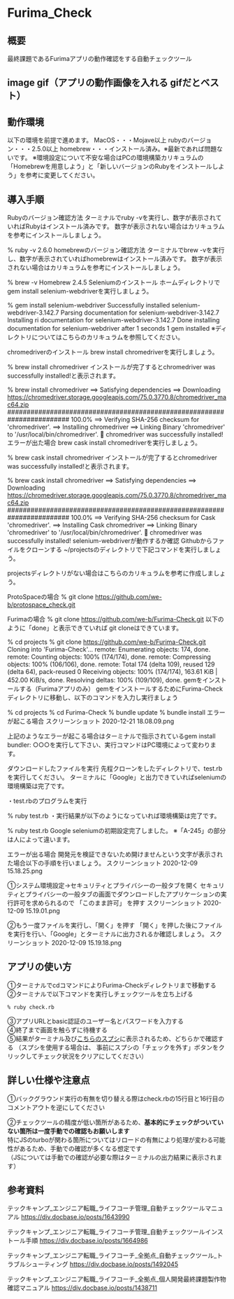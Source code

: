 # Furima_Check

## 概要
最終課題であるFurimaアプリの動作確認をする自動チェックツール

## image gif（アプリの動作画像を入れる gifだとベスト）

## 動作環境
以下の環境を前提で進めます。
MacOS・・・Mojave以上
rubyのバージョン・・・2.5.0以上
homebrew・・・インストール済み。※最新であれば問題ないです。
※環境設定について不安な場合はPCの環境構築カリキュラムの「Homebrewを用意しよう」と「新しいバージョンのRubyをインストールしよう」を参考に変更してください。

## 導入手順
Rubyのバージョン確認方法
ターミナルでruby -vを実行し、数字が表示されていればRubyはインストール済みです。
数字が表示されない場合はカリキュラムを参考にインストールしましょう。

% ruby -v
2.6.0
homebrewのバージョン確認方法
ターミナルでbrew -vを実行し、数字が表示されていればhomebrewはインストール済みです。
数字が表示されない場合はカリキュラムを参考にインストールしましょう。

% brew -v
Homebrew 2.4.5
Seleniumのインストール
ホームディレクトリでgem install selenium-webdriverを実行しましょう。

% gem install selenium-webdriver
Successfully installed selenium-webdriver-3.142.7
Parsing documentation for selenium-webdriver-3.142.7
Installing ri documentation for selenium-webdriver-3.142.7
Done installing documentation for selenium-webdriver after 1 seconds
1 gem installed
※ディレクトリについてはこちらのカリキュラムを参照してください。

chromedriverのインストール
brew install chromedriverを実行しましょう。

% brew install chromedriver
インストールが完了するとchromedriver was successfully installed!と表示されます。

% brew install chromedriver
==> Satisfying dependencies
==> Downloading https://chromedriver.storage.googleapis.com/75.0.3770.8/chromedriver_mac64.zip
######################################################################## 100.0%
==> Verifying SHA-256 checksum for  'chromedriver'.
==> Installing  chromedriver
==> Linking Binary 'chromedriver' to '/usr/local/bin/chromedriver'.
🍺  chromedriver was successfully installed!
エラーが出た場合
brew cask install chromedriverを実行しましょう。

% brew cask install chromedriver
インストールが完了するとchromedriver was successfully installed!と表示されます。

% brew cask install chromedriver
==> Satisfying dependencies
==> Downloading https://chromedriver.storage.googleapis.com/75.0.3770.8/chromedriver_mac64.zip
######################################################################## 100.0%
==> Verifying SHA-256 checksum for Cask 'chromedriver'.
==> Installing Cask chromedriver
==> Linking Binary 'chromedriver' to '/usr/local/bin/chromedriver'.
🍺  chromedriver was successfully installed!
selenium-webdriverが動作するか確認
Githubからファイルをクローンする
~/projectsのディレクトリで下記コマンドを実行しましょう。

projectsディレクトリがない場合はこちらのカリキュラムを参考に作成しましょう。

ProtoSpaceの場合
% git clone https://github.com/we-b/protospace_check.git

Furimaの場合
% git clone https://github.com/we-b/Furima-Check.git
以下のように「done」と表示できていれば git cloneはできています。

% cd projects
% git clone https://github.com/we-b/Furima-Check.git
Cloning into 'Furima-Check'...
remote: Enumerating objects: 174, done.
remote: Counting objects: 100% (174/174), done.
remote: Compressing objects: 100% (106/106), done.
remote: Total 174 (delta 109), reused 129 (delta 64), pack-reused 0
Receiving objects: 100% (174/174), 163.61 KiB | 452.00 KiB/s, done.
Resolving deltas: 100% (109/109), done.
gemをインストールする（Furimaアプリのみ）
gemをインストールするためにFurima-Checkディレクトリに移動し、以下のコマンドを入力し実行ましょう

% cd projects
% cd Furima-Check
% bundle update
% bundle install
エラーが起こる場合
スクリーンショット 2020-12-21 18.08.09.png

上記のようなエラーが起こる場合はターミナルで指示されているgem install bundler: ○○○を実行して下さい、実行コマンドはPC環境によって変わります。

ダウンロードしたファイルを実行
先程クローンをしたディレクトリで、test.rbを実行してください。
ターミナルに「Google」と出力できていればseleniumの環境構築は完了です。

・test.rbのプログラムを実行

%  ruby test.rb
・実行結果が以下のようになっていれば環境構築は完了です。

% ruby test.rb
Google
seleniumの初期設定完了しました。
※「A-245」の部分は人によって違います。

エラーが出る場合
開発元を検証できないため開けませんという文字が表示された場合以下の手順を行いましょう。
スクリーンショット 2020-12-09 15.18.25.png

①システム環境設定→セキュリティとプライバシーの一般タブを開く
セキュリティとプライバシーの一般タブの画面でダウンロードしたアプリケーションの実行許可を求められるので 「このまま許可」 を押す
スクリーンショット 2020-12-09 15.19.01.png

②もう一度ファイルを実行し、「開く」を押す
「開く」を押した後にファイルを実行を行い、「Google」とターミナルに出力されるか確認しましょう。
スクリーンショット 2020-12-09 15.19.18.png

## アプリの使い方

①ターミナルでcdコマンドによりFurima-Checkディレクトリまで移動する  
②ターミナルで以下コマンドを実行しチェックツールを立ち上げる  

```
% ruby check.rb
```

③アプリURLとbasic認証のユーザー名とパスワードを入力する  
④終了まで画面を触らずに待機する  
⑤結果がターミナル及び[こちらのスプシ](https://docs.google.com/spreadsheets/d/1q_7tWEfvxIPglBNIkTIi2Uo_hIln5vd2ffIPc2f4crg/edit?usp=sharing)に表示されるため、どちらかで確認する 
（スプシを使用する場合は、 事前にスプシの「チェックを外す」ボタンをクリックしてチェック状況をクリアにしてください）  

## 詳しい仕様や注意点

①バックグラウンド実行の有無を切り替える際はcheck.rbの15行目と16行目のコメントアウトを逆にしてください  

②チェックツールの精度が低い箇所があるため、**基本的にチェックがついていない箇所は一度手動での確認もお願いします**  
特にJSのturboが関わる箇所についてはリロードの有無により処理が変わる可能性があるため、手動での確認が多くなる想定です  
（JSについては手動での確認が必要な際はターミナルの出力結果に表示されます）  


## 参考資料
テックキャンプ_エンジニア転職_ライフコーチ管理_自動チェックツールマニュアル
https://div.docbase.io/posts/1643990

テックキャンプ_エンジニア転職_ライフコーチ管理_自動チェックツールインストール手順
https://div.docbase.io/posts/1664986

テックキャンプ_エンジニア転職_ライフコーチ_全拠点_自動チェックツール_トラブルシューティング
https://div.docbase.io/posts/1492045

テックキャンプ_エンジニア転職_ライフコーチ_全拠点_個人開発最終課題製作物確認マニュアル
https://div.docbase.io/posts/1438711